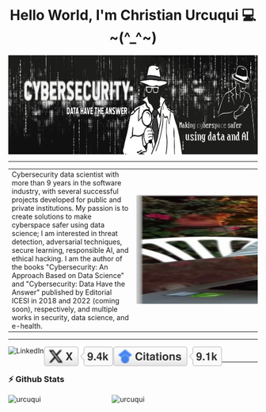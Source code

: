<h1 align="center"> Hello World, I'm Christian Urcuqui 💻~(^_^~) </h1>
<p align="center">

<img id="mdt_13" src="https://github.com/urcuqui/urcuqui/blob/main/LinkedIn_banner.png?raw=true" class="img-banner"  align="center" width="530" height="200" >

</p>

***
<table style="width: 100%" cellspacing="0" cellpadding="0">
   <colgroup>
       <col style="width: 50%;">
       <col style="width: 50%;">
   </colgroup>  
   <tr>
         <td>
  Cybersecurity data scientist with more than 9 years in the software industry, with several successful projects developed for public and private institutions. My passion is to create solutions to make cyberspace safer using data science; I am interested in threat detection, adversarial techniques, secure learning, responsible AI, and ethical hacking. I am the author of the books "Cybersecurity: An Approach Based on Data Science" and "Cybersecurity: Data Have the Answer" published by Editorial ICESI in 2018 and 2022 (coming soon), respectively, and multiple works in security, data science, and e-health.
         </td>
         <td style="width: 80%;">
           <img src=https://github.com/urcuqui/urcuqui/blob/main/cat.png?raw=true" width="1000" height="220" style="max-width: 500%;">
         </td>
  </tr>  
</table>

***

<p align="center">

<a href="https://www.linkedin.com/in/christianurcuqui/?locale=en_US"  rel="nofollow"><img src="https://img.shields.io/badge/linkedin-%230077B5.svg?&style=for-the-badge&logo=linkedin&logoColor=white" align="left" alt="LinkedIn"/></a>
  
<a href="https://twitter.com/ulcamilo" rel="nofollow"><img src="https://github.com/terrytangyuan/terrytangyuan/raw/master/imgs/twitter.svg" align="left" alt="Twitter" style="max-width: 100%;"></a>
  
<a href="https://scholar.google.es/citations?user=q6dRgYIAAAAJ&hl=us" rel="nofollow"><img align="left" src="https://github.com//terrytangyuan/terrytangyuan/raw/master/imgs/citations.svg" alt="Citations" style="max-width: 100%;"></a>
  
</p>
<br>
<hr>

<!--
**urcuqui/urcuqui** is a ✨ _special_ ✨ repository because its `README.md` (this file) appears on your GitHub profile.

Here are some ideas to get you started:

- 🔭 I’m currently working on ...
- 🌱 I’m currently learning ...
- 👯 I’m looking to collaborate on ...
- 🤔 I’m looking for help with ...
- 💬 Ask me about ...
- 📫 How to reach me: ...
- 😄 Pronouns: ...
- ⚡ Fun fact: ...
-->
### :zap: Github Stats


<p>
&nbsp;<img align="left" src="https://github-readme-stats.vercel.app/api?username=urcuqui&show_icons=true&theme=chartreuse-dark&include_all_commits=true" alt="urcuqui" width="40%">

<img src="https://github-readme-stats.vercel.app/api/top-langs?username=urcuqui&show_icons=true&theme=react&include_all_commits=true&layout=compact" alt="urcuqui" width="37%">
</p>
<br>



